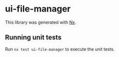 # ui-file-manager

This library was generated with [Nx](https://nx.dev).

## Running unit tests

Run `nx test ui-file-manager` to execute the unit tests.
